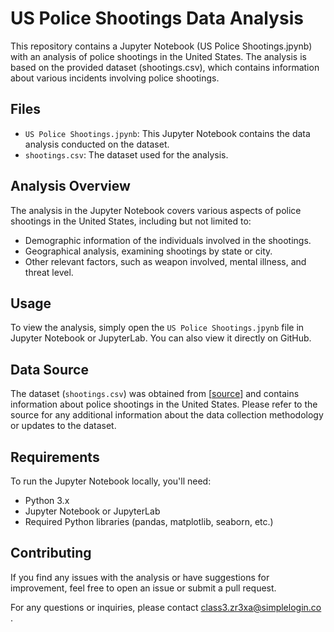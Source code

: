 # US Police Shootings Data Analysis

This repository contains a Jupyter Notebook (US Police Shootings.jpynb) with an analysis of police shootings in the United States. The analysis is based on the provided dataset (shootings.csv), which contains information about various incidents involving police shootings.

## Files

- `US Police Shootings.jpynb`: This Jupyter Notebook contains the data analysis conducted on the dataset.
- `shootings.csv`: The dataset used for the analysis.

## Analysis Overview

The analysis in the Jupyter Notebook covers various aspects of police shootings in the United States, including but not limited to:

- Demographic information of the individuals involved in the shootings.
- Geographical analysis, examining shootings by state or city.
- Other relevant factors, such as weapon involved, mental illness, and threat level.

## Usage

To view the analysis, simply open the `US Police Shootings.jpynb` file in Jupyter Notebook or JupyterLab. You can also view it directly on GitHub.

## Data Source

The dataset (`shootings.csv`) was obtained from [[source](https://www.kaggle.com/datasets/ahsen1330/us-police-shootings)] and contains information about police shootings in the United States. Please refer to the source for any additional information about the data collection methodology or updates to the dataset.

## Requirements

To run the Jupyter Notebook locally, you'll need:

- Python 3.x
- Jupyter Notebook or JupyterLab
- Required Python libraries (pandas, matplotlib, seaborn, etc.)

## Contributing

If you find any issues with the analysis or have suggestions for improvement, feel free to open an issue or submit a pull request.


For any questions or inquiries, please contact class3.zr3xa@simplelogin.co
.

